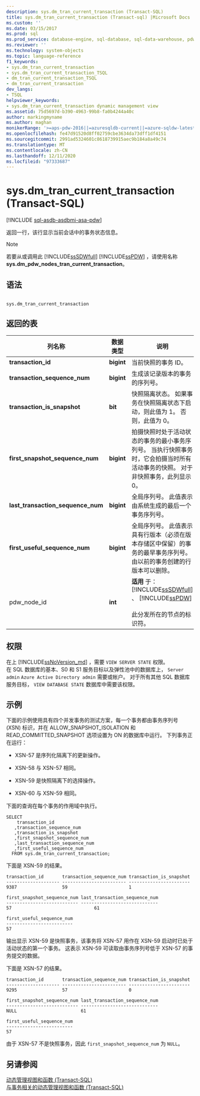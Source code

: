 ```yaml
---
description: sys.dm_tran_current_transaction (Transact-SQL)
title: sys.dm_tran_current_transaction (Transact-sql) |Microsoft Docs
ms.custom: ''
ms.date: 03/15/2017
ms.prod: sql
ms.prod_service: database-engine, sql-database, sql-data-warehouse, pdw
ms.reviewer: ''
ms.technology: system-objects
ms.topic: language-reference
f1_keywords:
- sys.dm_tran_current_transaction
- sys.dm_tran_current_transaction_TSQL
- dm_tran_current_transaction_TSQL
- dm_tran_current_transaction
dev_langs:
- TSQL
helpviewer_keywords:
- sys.dm_tran_current_transaction dynamic management view
ms.assetid: 75d5697d-b390-4963-99b8-fa0b4244a40c
author: markingmyname
ms.author: maghan
monikerRange: '>=aps-pdw-2016||=azuresqldb-current||=azure-sqldw-latest||>=sql-server-2016||=sqlallproducts-allversions||>=sql-server-linux-2017||=azuresqldb-mi-current'
ms.openlocfilehash: fe47d91520d8ff02759cbe3634da73dff1df4151
ms.sourcegitcommit: 2991ad5324601c8618739915aec9b184a8a49c74
ms.translationtype: MT
ms.contentlocale: zh-CN
ms.lasthandoff: 12/11/2020
ms.locfileid: "97333687"
---
```

# <a name="sysdm_tran_current_transaction-transact-sql"></a>sys.dm_tran_current_transaction (Transact-SQL)
[!INCLUDE [sql-asdb-asdbmi-asa-pdw](../../includes/applies-to-version/sql-asdb-asdbmi-asa-pdw.md)]

  返回一行，该行显示当前会话中的事务状态信息。  
  
> [!NOTE]  
>  若要从或调用此 [!INCLUDE[ssSDWfull](../../includes/sssdwfull-md.md)] [!INCLUDE[ssPDW](../../includes/sspdw-md.md)] ，请使用名称 **sys.dm_pdw_nodes_tran_current_transaction**。  
  
## <a name="syntax"></a>语法  
  
```  
  
sys.dm_tran_current_transaction  
```  
  
## <a name="table-returned"></a>返回的表  
  
|列名称|数据类型|说明|  
|-----------------|---------------|-----------------|  
|**transaction_id**|**bigint**|当前快照的事务 ID。|  
|**transaction_sequence_num**|**bigint**|生成该记录版本的事务的序列号。|  
|**transaction_is_snapshot**|**bit**|快照隔离状态。 如果事务在快照隔离状态下启动，则此值为 1。 否则，此值为 0。|  
|**first_snapshot_sequence_num**|**bigint**|拍摄快照时处于活动状态的事务的最小事务序列号。 当执行快照事务时，它会拍摄当时所有活动事务的快照。 对于非快照事务，此列显示 0。|  
|**last_transaction_sequence_num**|**bigint**|全局序列号。 此值表示由系统生成的最后一个事务序列号。|  
|**first_useful_sequence_num**|**bigint**|全局序列号。 此值表示具有行版本（必须在版本存储区中保留）的事务的最早事务序列号。 由以前的事务创建的行版本可以删除。|  
|pdw_node_id|**int**|**适用** 于： [!INCLUDE[ssSDWfull](../../includes/sssdwfull-md.md)] 、 [!INCLUDE[ssPDW](../../includes/sspdw-md.md)]<br /><br /> 此分发所在的节点的标识符。|  
  
## <a name="permissions"></a>权限

在上 [!INCLUDE[ssNoVersion_md](../../includes/ssnoversion-md.md)] ，需要 `VIEW SERVER STATE` 权限。   
在 SQL 数据库的基本、S0 和 S1 服务目标以及弹性池中的数据库上， `Server admin` `Azure Active Directory admin` 需要或帐户。 对于所有其他 SQL 数据库服务目标， `VIEW DATABASE STATE` 数据库中需要该权限。   
  
## <a name="examples"></a>示例  
 下面的示例使用具有四个并发事务的测试方案，每一个事务都由事务序列号 (XSN) 标识，并在 ALLOW_SNAPSHOT_ISOLATION 和 READ_COMMITTED_SNAPSHOT 选项设置为 ON 的数据库中运行。 下列事务正在运行：  
  
-   XSN-57 是序列化隔离下的更新操作。  
  
-   XSN-58 与 XSN-57 相同。  
  
-   XSN-59 是快照隔离下的选择操作。  
  
-   XSN-60 与 XSN-59 相同。  
  
 下面的查询在每个事务的作用域中执行。  
  
```  
SELECT   
    transaction_id  
   ,transaction_sequence_num  
   ,transaction_is_snapshot  
   ,first_snapshot_sequence_num  
   ,last_transaction_sequence_num  
   ,first_useful_sequence_num  
  FROM sys.dm_tran_current_transaction;  
```  
  
 下面是 XSN-59 的结果。  
  
```  
transaction_id       transaction_sequence_num transaction_is_snapshot  
-------------------- ------------------------ -----------------------  
9387                 59                       1                         
  
first_snapshot_sequence_num last_transaction_sequence_num  
--------------------------- -----------------------------  
57                               61                        
  
first_useful_sequence_num  
-------------------------  
57  
```  
  
 输出显示 XSN-59 是快照事务，该事务将 XSN-57 用作在 XSN-59 启动时已处于活动状态的第一个事务。 这表示 XSN-59 可读取由事务序列号低于 XSN-57 的事务提交的数据。  
  
 下面是 XSN-57 的结果。  
  
```  
transaction_id       transaction_sequence_num transaction_is_snapshot  
-------------------- ------------------------ -----------------------  
9295                 57                       0  
  
first_snapshot_sequence_num last_transaction_sequence_num  
--------------------------- -----------------------------  
NULL                        61  
  
first_useful_sequence_num  
-------------------------  
57  
```  
  
 由于 XSN-57 不是快照事务，因此 `first_snapshot_sequence_num` 为 `NULL`。  
  
## <a name="see-also"></a>另请参阅  
 [动态管理视图和函数 (Transact-SQL)](~/relational-databases/system-dynamic-management-views/system-dynamic-management-views.md)   
 [与事务相关的动态管理视图和函数 (Transact-SQL)](../../relational-databases/system-dynamic-management-views/transaction-related-dynamic-management-views-and-functions-transact-sql.md)  
  
  


